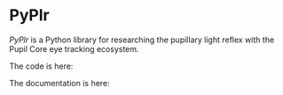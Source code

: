 PyPlr
=====

*PyPlr* is a Python library for researching the pupillary light reflex with the Pupil Core eye tracking ecosystem. 

The code is here:

The documentation is here:


